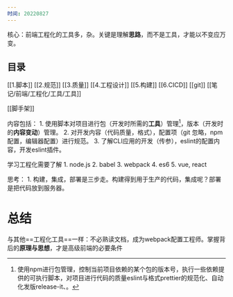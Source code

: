 ```yaml
---
时间: 20220827
---
```

核心：前端工程化的工具多，杂。关键是理解**思路**，而不是工具，才能以不变应万变。

## 目录

[[1.脚本]]
[[2.规范]]
[[3.质量]]
[[4.工程设计]]
[[5.构建]]
[[6.CICD]]
[[git]]
[[笔记/前端/工程化/工具/工具]]

[[脚手架]]

内容包括：
	1. 使用脚本对项目进行包（开发时所需的**工具**）管理[^1]，版本（开发时的**内容变动**）管理。
	2. 对开发内容（代码质量，格式），配置项（git 忽略，npm配置，编辑器配置）进行规范。
	3. 了解CLI应用的开发（传参），eslint的配置内容，开发eslint插件。

学习工程化需要了解
	1. node.js
	2. babel
	3. webpack
	4. es6
	5. vue, react

思考：
	1. 构建，集成，部署是三步走。构建得到用于生产的代码，集成呢？部署是把代码放到服务器。

# 总结
与其他==工程化工具==一样：不必熟读文档，成为webpack配置工程师。掌握背后的**原理与思想**，才是高级前端的必要条件

[^1]: 使用npm进行包管理，控制当前项目依赖的某个包的版本号，执行一些依赖提供的可执行脚本，对项目进行代码的质量eslint与格式prettier的规范化、自动化发版release-it、。